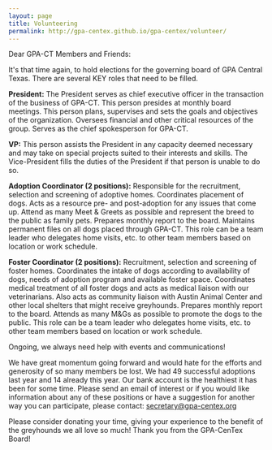 ```yaml
---
layout: page
title: Volunteering
permalink: http://gpa-centex.github.io/gpa-centex/volunteer/
---
```


Dear GPA-CT Members and Friends:

It's that time again, to hold elections for the governing board of GPA Central Texas. There are several KEY roles that
need to be filled.

__President:__
The President serves as chief executive officer in the transaction of the business of GPA-CT. This person
presides at monthly board meetings. This person plans, supervises and sets the goals and objectives of the organization.
Oversees financial and other critical resources of the group. Serves as the chief spokesperson for GPA-CT.

__VP:__
This person assists the President in any capacity deemed necessary and may take on special projects suited to their
interests and skills. The Vice-President fills the duties of the President if that person is unable to do so.

__Adoption Coordinator (2 positions):__
Responsible for the recruitment, selection and screening of adoptive homes.
Coordinates placement of dogs. Acts as a resource pre- and post-adoption for any issues that come up. Attend as many
Meet & Greets as possible and represent the breed to the public as family pets. Prepares monthly report to the board.
Maintains permanent files on all dogs placed through GPA-CT. This role can be a team leader who delegates home visits,
etc. to other team members based on location or work schedule.

__Foster Coordinator (2 positions):__
Recruitment, selection and screening of foster homes. Coordinates the intake of dogs
according to availability of dogs, needs of adoption program and available foster space. Coordinates medical treatment
of all foster dogs and acts as medical liaison with our veterinarians. Also acts as community liaison with Austin
Animal Center and other local shelters that might receive greyhounds. Prepares monthly report to the board. Attends as
many M&Gs as possible to promote the dogs to the public. This role can be a team leader who delegates home visits, etc.
to other team members based on location or work schedule.

Ongoing, we always need help with events and communications!

We have great momentum going forward and would hate for the efforts and generosity of so many members be lost. We had
49 successful adoptions last year and 14 already this year. Our bank account is the healthiest it has been for some
time. Please send an email of interest or if you would like information about any of these positions or have a
suggestion for another way you can participate, please contact: secretary@gpa-centex.org

Please consider donating your time, giving your experience to the benefit of the greyhounds we all love so much! Thank
you from the GPA-CenTex Board!
